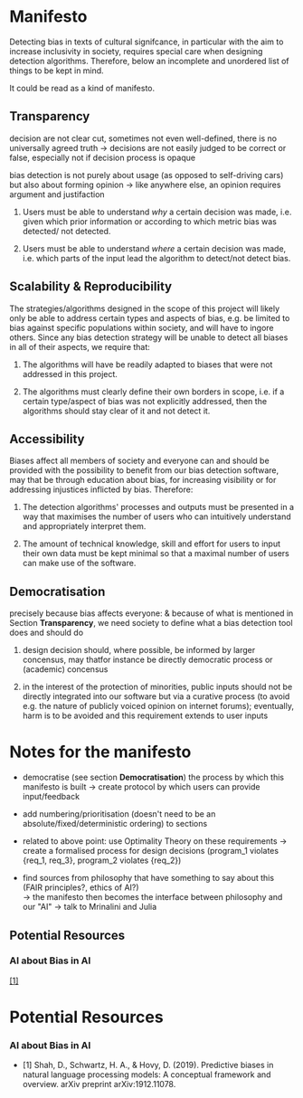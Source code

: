 # Manifesto

Detecting bias in texts of cultural signifcance, in particular with the aim to increase inclusivity in society, 
requires special care when designing detection algorithms. Therefore, below an incomplete and unordered list of things to be kept in mind.

It could be read as a kind of manifesto.


## Transparency

decision are not clear cut, sometimes not even well-defined, there is no universally agreed truth -> decisions are not easily judged to be correct or false, especially not if decision process is opaque

bias detection is not purely about usage (as opposed to self-driving cars) but also about forming opinion -> like anywhere else, an opinion requires argument and justifaction



  1. Users must be able to understand *why* a certain decision was made, i.e. given which prior information or according to which metric bias was detected/
not detected.

  2. Users must be able to understand *where* a certain decision was made, i.e. which parts of the input lead the algorithm to detect/not detect bias.


## Scalability & Reproducibility

The strategies/algorithms designed in the scope of this project will likely only be able to address certain types and aspects of bias, e.g. be limited to bias against specific populations within society, and will have to ingore others. Since any bias detection strategy will be unable to detect all biases in all of their aspects, we require that: 

  1. The algorithms will have be readily adapted to biases that were not addressed in this project.
  
  2. The algorithms must clearly define their own borders in scope, i.e. if a certain type/aspect of bias was not explicitly addressed, then the algorithms should stay clear of it and not detect it.


## Accessibility

Biases affect all members of society and everyone can and should be provided with the possibility to benefit from our bias detection software, may that be 
through education about bias, for increasing visibility or for addressing injustices inflicted by bias. Therefore:

  1. The detection algorithms' processes and outputs must be presented in a way that maximises the number of users who can intuitively understand and 
  appropriately interpret them.
  
  2. The amount of technical knowledge, skill and effort for users to input their own data must be kept minimal so that a maximal number of users can 
  make use of the software.
  
  
## Democratisation

precisely because bias affects everyone: & because of what is mentioned in Section **Transparency**, we need society to define what a bias detection tool does and should do 


  1. design decision should, where possible, be informed by larger concensus, may thatfor instance be directly democratic process or (academic) concensus
  
  2. in the interest of the protection of minorities, public inputs should not be directly integrated into our software but via a curative process (to avoid e.g. the nature of publicly voiced opinion on internet forums); eventually, harm is to be avoided and this requirement extends to user inputs
  
  

 
 
 
# Notes for the manifesto

 - democratise (see section **Democratisation**) the process by which this manifesto is built -> create protocol by which users can provide input/feedback
 
 - add numbering/prioritisation (doesn't need to be an absolute/fixed/deterministic ordering) to sections
 
 - related to above point: use Optimality Theory on these requirements -> create a formalised process for design decisions (program\_1 violates {req\_1, req\_3}, program\_2 violates {req\_2}) 
 
 - find sources from philosophy that have something to say about this (FAIR principles?, ethics of AI?) <br>
 -> the manifesto then becomes the interface between philosophy and our "AI"
 -> talk to Mrinalini and Julia
 


## Potential Resources

### AI about Bias in AI
 [[1]](#1)
 
 



 
 
 
# Potential Resources

### AI about Bias in AI

  - <a id="1">[1]</a> Shah, D., Schwartz, H. A., & Hovy, D. (2019). Predictive biases in natural language processing models: A conceptual framework and overview. arXiv preprint arXiv:1912.11078.
  



  
